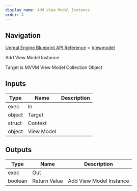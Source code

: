 ```yaml
---
display_name: Add View Model Instance
order: 4
---
```

## Navigation

[Unreal Engine Blueprint API Reference](https://dev.epicgames.com/documentation/en-us/unreal-engine/BlueprintAPI) > [Viewmodel](https://dev.epicgames.com/documentation/en-us/unreal-engine/BlueprintAPI/Viewmodel)

Add View Model Instance

Target is MVVM View Model Collection Object

## Inputs

| Type | Name | Description |
| --- | --- | --- |
| exec | In |  |
| object | Target |  |
| struct | Context |  |
| object | View Model |  |

## Outputs

| Type | Name | Description |
| --- | --- | --- |
| exec | Out |  |
| boolean | Return Value | Add View Model Instance |
